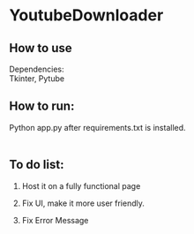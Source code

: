 # YoutubeDownloader

<h2>How to use</h2>
Dependencies:</br>
Tkinter, Pytube

<h2>How to run:</h2>
Python app.py after requirements.txt is installed.
</br>
</br>

<h2>To do list:</h2>

1. Host it on a fully functional page

2. Fix UI, make it more user friendly.

3. Fix Error Message
